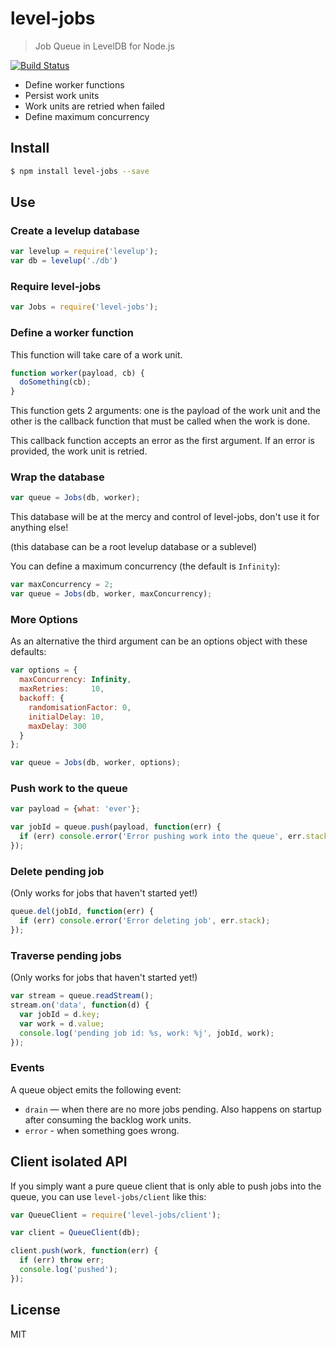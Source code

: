 # level-jobs

> Job Queue in LevelDB for Node.js

[![Build Status](https://travis-ci.org/pgte/level-jobs.png?branch=master)](https://travis-ci.org/pgte/level-jobs)

* Define worker functions
* Persist work units
* Work units are retried when failed
* Define maximum concurrency

## Install

```bash
$ npm install level-jobs --save
```

## Use

### Create a levelup database

```javascript
var levelup = require('levelup');
var db = levelup('./db')
```

### Require level-jobs

```javascript
var Jobs = require('level-jobs');
```

### Define a worker function

This function will take care of a work unit.

```javascript
function worker(payload, cb) {
  doSomething(cb);
}
```

This function gets 2 arguments: one is the payload of the work unit and the other is the callback function that must be called when the work is done.

This callback function accepts an error as the first argument. If an error is provided, the work unit is retried.


### Wrap the database

```javascript
var queue = Jobs(db, worker);
```

This database will be at the mercy and control of level-jobs, don't use it for anything else!

(this database can be a root levelup database or a sublevel)

You can define a maximum concurrency (the default is `Infinity`):

```javascript
var maxConcurrency = 2;
var queue = Jobs(db, worker, maxConcurrency);
```

### More Options

As an alternative the third argument can be an options object with these defaults:

```javascript
var options = {
  maxConcurrency: Infinity,
  maxRetries:     10,
  backoff: {
    randomisationFactor: 0,
    initialDelay: 10,
    maxDelay: 300
  }
};

var queue = Jobs(db, worker, options);
```

### Push work to the queue

```javascript
var payload = {what: 'ever'};

var jobId = queue.push(payload, function(err) {
  if (err) console.error('Error pushing work into the queue', err.stack);
});
```

### Delete pending job

(Only works for jobs that haven't started yet!)

```javascript
queue.del(jobId, function(err) {
  if (err) console.error('Error deleting job', err.stack);
});
```

### Traverse pending jobs

(Only works for jobs that haven't started yet!)

```javascript
var stream = queue.readStream();
stream.on('data', function(d) {
  var jobId = d.key;
  var work = d.value;
  console.log('pending job id: %s, work: %j', jobId, work);
});
```

### Events

A queue object emits the following event:

* `drain` — when there are no more jobs pending. Also happens on startup after consuming the backlog work units.
* `error` - when something goes wrong.


## Client isolated API

If you simply want a pure queue client that is only able to push jobs into the queue, you can use `level-jobs/client` like this:

```javascript
var QueueClient = require('level-jobs/client');

var client = QueueClient(db);

client.push(work, function(err) {
  if (err) throw err;
  console.log('pushed');
});
```

## License

MIT
